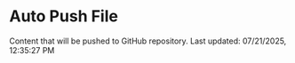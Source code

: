 # Auto Push File

Content that will be pushed to GitHub repository.
Last updated: 07/21/2025, 12:35:27 PM